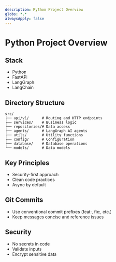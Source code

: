 ```yaml
---
description: Python Project Overview
globs: *.*
alwaysApply: false
---
```

# Python Project Overview

## Stack
- Python
- FastAPI
- LangGraph
- LangChain

## Directory Structure
```
src/
├── api/v1/      # Routing and HTTP endpoints
├── services/    # Business logic
├── repositories/# Data access
├── agents/      # LangGraph AI agents
├── utils/       # Utility functions
├── config/      # Configuration
├── database/    # Database operations
└── models/      # Data models
```

## Key Principles
- Security-first approach
- Clean code practices
- Async by default

## Git Commits
- Use conventional commit prefixes (feat:, fix:, etc.)
- Keep messages concise and reference issues

## Security
- No secrets in code
- Validate inputs
- Encrypt sensitive data
